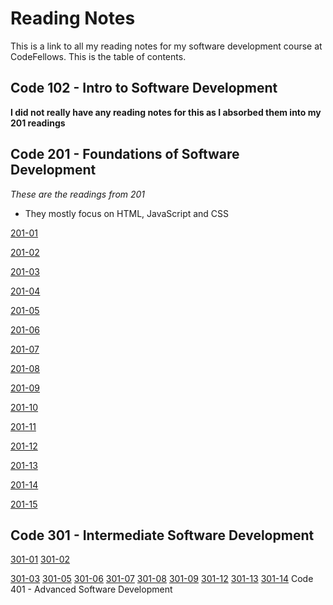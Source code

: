 # Reading Notes

This is a link to all my reading notes for my software development course at CodeFellows. This is the table of contents. 

## Code 102 - Intro to Software Development

**I did not really have any reading notes for this as I absorbed them into my 201 readings**

## Code 201 - Foundations of Software Development
*These are the readings from 201*
  * They mostly focus on HTML, JavaScript and CSS
  
 [201-01](201readingnotes/class-01.md) 

 [201-02](201readingnotes/class-02.md)

 [201-03](201readingnotes/class-03.md)

 [201-04](201readingnotes/class-04.md)

 [201-05](201readingnotes/class-05.md)

 [201-06](201readingnotes/class-o6.md)

[201-07](201readingnotes/class-07.md)

[201-08](201readingnotes/class-08.md)

[201-09](201readingnotes/class-09.md)

[201-10](201readingnotes/class-10.md)

[201-11](201readingnotes/class-11.md)

[201-12](201readingnotes/class-12.md)

[201-13](201readingnotes/class-13.md)

[201-14](201readingnotes/class-14.md)

[201-15](201readingnotes/class-15.md)

## Code 301 - Intermediate Software Development

[301-01](301readingnotes/class-301-01.md)
[301-02](301readingnotes/class-301-02.md)

[301-03](301readingnotes/class-301-03.md)
[301-05](301readingnotes/class-301-05.md)
[301-06](301readingnotes/class-301-06.md)
[301-07](301readingnotes/class-301-07.md)
[301-08](301readingnotes/class-301-08.md)
[301-09](301readingnotes/class-301-09.md)
[301-12](301readingnotes/class-301-12.md)
[301-13](301readingnotes/class-301-13.md)
[301-14](301readingnotes/class-301-14.md)
Code 401 - Advanced Software Development


